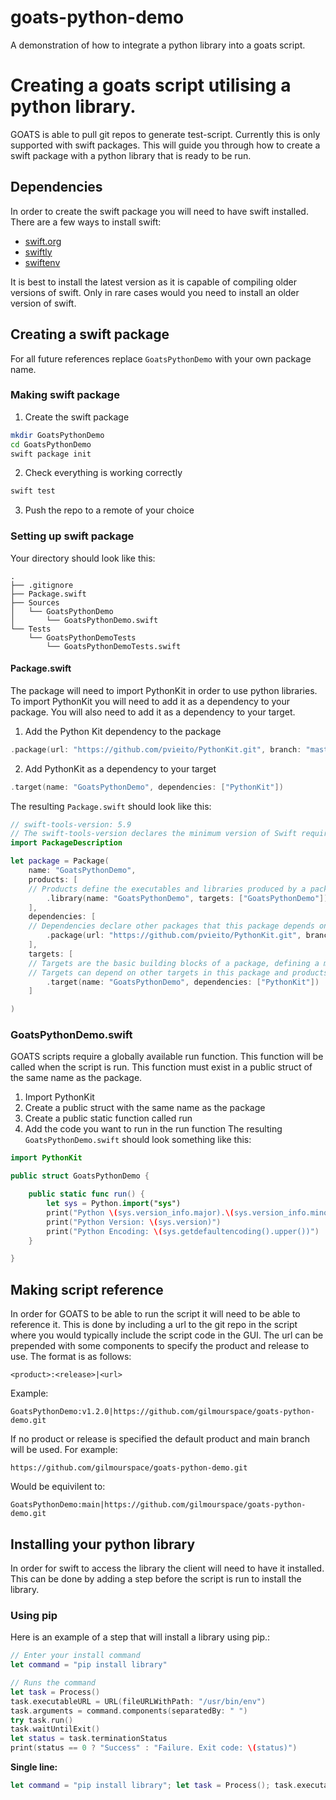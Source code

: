 # goats-python-demo
A demonstration of how to integrate a python library into a goats script.

# Creating a goats script utilising a python library.
GOATS is able to pull git repos to generate test-script. Currently this is only supported with swift packages. This will guide you through how to create a swift package with a python library that is ready to be run.

## Dependencies
In order to create the swift package you will need to have swift installed. There are a few ways to install swift:
- [swift.org](https://swift.org/download/)
- [swiftly](https://github.com/swift-server/swiftly)
- [swiftenv](https://github.com/kylef/swiftenv)

It is best to install the latest version as it is capable of compiling older versions of swift. Only in rare cases would you need to install an older version of swift.

## Creating a swift package
For all future references replace `GoatsPythonDemo` with your own package name.

### Making swift package
1. Create the swift package
```bash
mkdir GoatsPythonDemo
cd GoatsPythonDemo
swift package init
```
2. Check everything is working correctly
```bash
swift test
```
3. Push the repo to a remote of your choice

### Setting up swift package
Your directory should look like this:
```
.
├── .gitignore
├── Package.swift
├── Sources
│   └── GoatsPythonDemo
│       └── GoatsPythonDemo.swift
└── Tests
    └── GoatsPythonDemoTests
        └── GoatsPythonDemoTests.swift
```

#### Package.swift
The package will need to import PythonKit in order to use python libraries. To import PythonKit you will need to add it as a dependency to your package. You will also need to add it as a dependency to your target.
1. Add the Python Kit dependency to the package
```swift
.package(url: "https://github.com/pvieito/PythonKit.git", branch: "master"),
```
2. Add PythonKit as a dependency to your target
```swift
.target(name: "GoatsPythonDemo", dependencies: ["PythonKit"])
```
The resulting `Package.swift` should look like this:
```swift
// swift-tools-version: 5.9
// The swift-tools-version declares the minimum version of Swift required to build this package.
import PackageDescription

let package = Package(
	name: "GoatsPythonDemo",
	products: [
	// Products define the executables and libraries produced by a package, and make them visible to other packages.
		.library(name: "GoatsPythonDemo", targets: ["GoatsPythonDemo"])
	],
	dependencies: [
	// Dependencies declare other packages that this package depends on.
		.package(url: "https://github.com/pvieito/PythonKit.git", branch: "master"),
	],
	targets: [
	// Targets are the basic building blocks of a package, defining a module or a test suite.
	// Targets can depend on other targets in this package and products from dependencies.
		.target(name: "GoatsPythonDemo", dependencies: ["PythonKit"])
	]

)
```

### GoatsPythonDemo.swift
GOATS scripts require a globally available run function. This function will be called when the script is run. This function must exist in a public struct of the same name as the package.

1. Import PythonKit
2. Create a public struct with the same name as the package
3. Create a public static function called run
4. Add the code you want to run in the run function
The resulting `GoatsPythonDemo.swift` should look something like this:
```swift
import PythonKit

public struct GoatsPythonDemo {

	public static func run() {
		let sys = Python.import("sys")
		print("Python \(sys.version_info.major).\(sys.version_info.minor)")
		print("Python Version: \(sys.version)")
		print("Python Encoding: \(sys.getdefaultencoding().upper())")
	}

}
```

## Making script reference
In order for GOATS to be able to run the script it will need to be able to reference it. This is done by including a url to the git repo in the script where you would typically include the script code in the GUI. The url can be prepended with some components to specify the product and release to use. The format is as follows:
```
<product>:<release>|<url>
```
Example:
```
GoatsPythonDemo:v1.2.0|https://github.com/gilmourspace/goats-python-demo.git
```
If no product or release is specified the default product and main branch will be used. For example:
```
https://github.com/gilmourspace/goats-python-demo.git
```
Would be equivilent to:
```
GoatsPythonDemo:main|https://github.com/gilmourspace/goats-python-demo.git
```
## Installing your python library
In order for swift to access the library the client will need to have it installed. This can be done by adding a step before the script is run to install the library.

### Using pip
Here is an example of a step that will install a library using pip.:
```swift
// Enter your install command
let command = "pip install library"

// Runs the command
let task = Process()
task.executableURL = URL(fileURLWithPath: "/usr/bin/env")
task.arguments = command.components(separatedBy: " ")
try task.run()
task.waitUntilExit()
let status = task.terminationStatus
print(status == 0 ? "Success" : "Failure. Exit code: \(status)")
```
**Single line:**
```swift
let command = "pip install library"; let task = Process(); task.executableURL = URL(fileURLWithPath: "/usr/bin/env"); task.arguments = command.components(separatedBy: " "); try task.run(); task.waitUntilExit(); let status = task.terminationStatus;  print(status == 0 ? "Success" : "Failure. Exit code: \(status)");
```